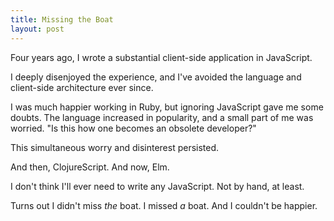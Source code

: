 ```yaml
---
title: Missing the Boat
layout: post
---
```


Four years ago, I wrote a substantial client-side application in JavaScript.

I deeply disenjoyed the experience, and I've avoided the language and client-side architecture ever since.

I was much happier working in Ruby, but ignoring JavaScript gave me some doubts. The language increased in popularity, and a small part of me was worried. "Is this how one becomes an obsolete developer?"

This simultaneous worry and disinterest persisted.

And then, ClojureScript. And now, Elm.

I don't think I'll ever need to write any JavaScript. Not by hand, at least.

Turns out I didn't miss _the_ boat. I missed _a_ boat. And I couldn't be happier.
